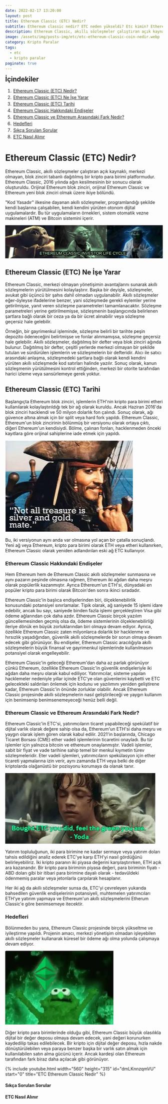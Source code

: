 ```yaml
---
date: 2022-02-17 13:20:00
layout: post
title: Ethereum Classic (ETC) Nedir?
subtitle: Ethereum classic nedir? ETC neden yükseldi? Etc kimin? Ethereum ve Ethereum classic farkı
description: Ethereum Classic, akıllı sözleşmeler çalıştıran açık kaynaklı, merkezi olmayan, blok zinciri tabanlı dağıtılmış bir kripto para birimi platformudur.
image: /assets/img/posts-img/etc/etc-ethereum-classic-coin-nedir.webp
category: Kripto Paralar
tags:
  - etc
  - kripto paralar
paginate: true
---
```

<b style="text-align:center; font-size: 150%;">İçindekiler</b>
<ol style="margin: 0;">
	<li style="padding: 2px;"><a href="#1">Ethereum Classic (ETC) Nedir?</a></li>
	<li style="padding: 2px;"><a href="#2">Ethereum Classic (ETC) Ne İşe Yarar</a></li>
	<li style="padding: 2px;"><a href="#3">Ethereum Classic (ETC) Tarihi</a></li>
	<li style="padding: 2px;"><a href="#4">Ethereum Classic Hakkındaki Endişeler</a></li>
	<li style="padding: 2px;"><a href="#5">Ethereum Classic ve Ethereum Arasındaki Fark Nedir?</a></li>
	<li style="padding: 2px;"><a href="#6">Hedefleri</a></li>
	<li style="padding: 2px;"><a href="#7">Sıkça Sorulan Sorular</a></li>
	<li style="padding: 2px;"><a href="#8">ETC Nasıl Alınır</a></li>
</ol>
<h1 id="1">Ethereum Classic (ETC) Nedir?</h1>
<p>
Ethereum Classic, akıllı sözleşmeler çalıştıran açık kaynaklı, merkezi olmayan,
blok zinciri tabanlı dağıtılmış bir kripto para birimi platformudur. Ethereum
Classic, 2016 yılında ağın kesilmesinin bir sonucu olarak oluşturuldu. Orijinal
Ethereum blok zinciri, orijinal Ethereum Classic ve Ethereum yeni blok zinciri
olmak üzere ikiye bölündü.
</p>
<p>
"Kod Yasadır" ilkesine dayanan akıllı sözleşmeler, programlandığı şekilde kendi
başlarına çalışabilen, kendi kendini yürüten otonom dijital uygulamalardır. Bu
tür uygulamaların örnekleri, sistem otomatik vezne makineleri (ATM) ve Bitcoin
sistemini içerir.
</p>
<picture>
  <source media="(min-width: 650px" srcset="/assets/img/posts-img/etc/etc-yüksel.webp">
  <img src="/assets/img/posts-img/etc/eth-gelecek.webp" alt="etc geleceği" style="width:auto;">
</picture>
<h2 id="2">Ethereum Classic (ETC) Ne İşe Yarar</h2>
<p>
Ethereum Classic, merkezi olmayan yönetişimin avantajlarını sunarak akıllı
sözleşmelerin yürütülmesini kolaylaştırır. Başka bir deyişle, sözleşmeler,
avukat gibi üçüncü bir şahıs dahil olmadan uygulanabilir. Akıllı sözleşmeler
eğer-öyleyse ifadelerine benzer, yani sözleşmede gerekli eylemler yerine
getirilmişse, yanıt veren sözleşme parametreleri tamamlanacaktır. Sözleşme
parametreleri yerine getirilmemişse, sözleşmenin başlangıcında belirlenen
şartlara bağlı olarak bir ceza ya da bir ücret alınabilir veya sözleşme geçersiz
hale gelebilir.
</p>
<p>
Örneğin, bir gayrimenkul işleminde, sözleşme belirli bir tarihte peşin depozito
ödeneceğini belirtmişse ve fonlar alınmamışsa, sözleşme geçersiz hale gelebilir.
Akıllı sözleşmeler, dağıtılmış bir defter veya blok zinciri ağında bulunur.
Dağıtılmış bir defter, çeşitli yerlerde merkezi olmayan bir şekilde tutulan ve
sürdürülen işlemlerin ve sözleşmelerin bir defteridir. Alıcı ile satıcı
arasındaki anlaşma, sözleşmedeki şartlara bağlı olarak kendi kendini yürüten
akıllı sözleşmede kod satırları halinde yazılır. Sonuç olarak, kanun sözleşmenin
yürütülmesini kontrol ettiğinden, merkezi bir otorite tarafından harici izleme
veya sansürlemeye gerek yoktur.
</p>
<h2 id="3">Ethereum Classic (ETC) Tarihi</h2>
<p>
Başlangıçta Ethereum blok zinciri, işlemlerin ETH'nin kripto para birimi etheri
kullanılarak kolaylaştırıldığı tek bir ağ olarak kuruldu. Ancak Haziran 2016'da
blok zinciri hacklendi ve 50 milyon dolarlık fon çalındı. Sonuç olarak, ağı
güvence altına almak için bir split veya hard fork yapıldı. Ethereum Classic,
Ethereum'un blok zincirinin bölünmüş bir versiyonu olarak ortaya çıktı, diğeri
Ethereum'un kendisiydi. Bölme, çalınan fonları, hacklenmeden önceki kayıtlara
göre orijinal sahiplerine iade etmek için yapıldı.
</p>
<picture>
  <source media="(min-width: 650px" srcset="/assets/img/posts-img/etc/etc-kazilir-mi.webp">
  <img src="/assets/img/posts-img/etc/eth.webp" alt="etc grafik" style="width:auto;">
</picture>
<p>
Bu, iki versiyonun aynı anda var olmasına yol açan bir çatalla sonuçlandı. Yeni
ağ veya Ethereum, kripto para birimi olarak ETH veya etheri kullanırken,
Ethereum Classic olarak yeniden adlandırılan eski ağ ETC kullanıyor.
</p>
<h3 id="4">Ethereum Classic Hakkındaki Endişeler</h3>
<p>
Hem Ethereum hem de Ethereum Classic akıllı sözleşmeler sunmasına ve aynı
pazarın peşinde olmasına rağmen, Ethereum iki ağdan daha meşru olarak popülerlik
kazanmıştır. Ayrıca Ethereum'un ETH'si, dünyadaki en popüler kripto para birimi
olarak Bitcoin'den sonra ikinci sıradadır.
</p>
<p>
Ethereum Classic'in başlıca endişelerinden biri, ölçeklenebilirlik konusundaki
potansiyel sınırlamalar. Tipik olarak, ağ saniyede 15 işlemi idare edebilir,
ancak bu sayı, saniyede binden fazla işlemi gerçekleştiren Visa gibi ödeme
ağlarından çok daha azdır. Ethereum Classic birçok yazılım güncellemesinden
geçmiş olsa da, ödeme sistemlerinin ölçeklenebilirliği ileriye dönük en büyük
zorluklarından biri olmaya devam ediyor. Ayrıca, özellikle Ethereum Classic
zaten milyonlarca dolarlık bir hacklenme ve hırsızlık yaşadığından, güvenlik
akıllı sözleşmelerde bir sorun olmaya devam edecek gibi görünüyor. Bu endişeler,
Ethereum Classic aracılığıyla akıllı sözleşmelerin büyük finansal ve gayrimenkul
işlemlerinde kullanılmasını potansiyel olarak engelleyebilir.
</p>
<p>
Ethereum Classic'in geleceği Ethereum'dan daha az parlak görünüyor çünkü
Ethereum, özellikle Ethereum Classic'in güvenlik endişeleriyle iki ağdan daha
meşru olarak kabul ediliyor. Yatırımcılar, sisteme yapılan hacklemeler nedeniyle
yıllar içinde ETC'ye olan güvenlerini kaybetti ve ETC gelecekteki saldırıları
önlemek için kodunu ve yazılımını yeniden geliştirene kadar, Ethereum Classic'in
önünde zorluklar olabilir. Ancak Ethereum Classic projesinde akıllı
sözleşmelerin nasıl geliştirileceği ve yaygın kullanım için benimsenip
benimsenemeyeceği henüz belli değil.
</p>
<h3 id="5">Ethereum Classic ve Ethereum Arasındaki Fark Nedir?</h3>
<p>
Ethereum Classic'in ETC'si, yatırımcıların ticaret yapabileceği spekülatif bir
dijital varlık olarak değere sahip olsa da, Ethereum'un ETH'si daha meşru ve
yaygın olarak işlem gören olarak kabul edilir. 2021'in başlarında, Chicago
Ticaret Borsası (CME) ether vadeli işlemlerinin ticaretini onayladı. Bu tür
işlemler için yalnızca bitcoin ve ethereum onaylanmıştır. Vadeli işlemler, sabit
bir fiyat ve vade tarihine sahip temel bir menkul kıymetin türev
sözleşmeleridir. Eter vadeli işlemleri, yatırımcıların spekülasyon için ether
ticareti yapmalarına izin verir, aynı zamanda ETH veya belki de diğer
kriptolarda olağanüstü bir pozisyonu korumaya da olanak tanır.
</p>
<picture>
  <source media="(min-width: 650px" srcset="/assets/img/posts-img/etc/etc-kazilir-mi.webp">
  <img src="/assets/img/posts-img/etc/etc-alinir-mi.webp" alt="etc alınır mı" style="width:auto;">
</picture>
<p>
Yatırım topluluğunun, iki para birimine ne kadar sermaye veya yatırım doları
tahsis edildiğini analiz ederek ETC'ye karşı ETH'yi nasıl gördüğünü
belirleyebiliriz. İki kripto paranın iki piyasa değerini karşılaştırırken, ETH
açık ara kazanandır. Bir kripto para biriminin piyasa değeri, para biriminin
fiyatı - ABD doları gibi bir itibari para birimine dayalı olarak - tedavüldeki
ödenmemiş paralar veya jetonlarla çarpılarak hesaplanır.
</p>
<p>
Her iki ağ da akıllı sözleşmeler sunsa da, ETC'yi çevreleyen yukarıda bahsedilen
güvenlik endişelerinin potansiyeli, muhtemelen yatırımcıları ETH'ye yatırım
yapmaya ve Ethereum'un akıllı sözleşmelerini Etherum Classic'e göre benimsemeye
itecektir.
</p>
<h3 id="6">Hedefleri</h3>
<p>
Bölünmeden bu yana, Ethereum Classic projesinde birçok yükseltme ve iyileştirme
yapıldı. Projenin amacı, merkezi yönetişim olmadan işleyebilen akıllı
sözleşmeler kullanarak küresel bir ödeme ağı olma yolunda çalışmaya devam
ediyor.
</p>
<picture>
  <source media="(min-width: 650px" srcset="/assets/img/posts-img/etc/etc-proje.webp">
  <img src="/assets/img/posts-img/etc/ethereum.webp" alt="ethereum classic vs ethereum" style="width:auto;">
</picture>
<p>
Diğer kripto para birimlerinde olduğu gibi, Ethereum Classic büyük olasılıkla
dijital bir değer deposu olmaya devam edecek, yani değeri korunurken kaydedilip
takas edilebilecek. Bir kripto için dijital değer deposu, hızla nakde
dönüştürülebilen veya paraya benzer başka bir varlık satın almak için
kullanılabilen satın alma gücünü içerir. Ancak kardeşi olan Ethereum tarafından
fark biraz daha açılacak gibi görünüyor.
</p>
{% include youtube.html width="560" height="315" id="dmLKnnzqmVU" start="0" title="ETC Ethereum Classic Nedir" %}
<h4 id="7">Sıkça Sorulan Sorular</h3>

<h4 id="8">ETC Nasıl Alınır</h4>
